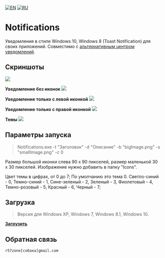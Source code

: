 [![EN](https://user-images.githubusercontent.com/9499881/33184537-7be87e86-d096-11e7-89bb-f3286f752bc6.png)](https://github.com/r57zone/Notifications/)
[![RU](https://user-images.githubusercontent.com/9499881/27683795-5b0fbac6-5cd8-11e7-929c-057833e01fb1.png)](https://github.com/r57zone/Notifications/blob/master/README.RU.md) 
# Notifications
Уведомления в стиле Windows 10, Windows 8 (Toast Notification) для своих приложений. Совместимо с [альтернативным центром уведомлений](https://github.com/r57zone/Notification-center).

## Скриншоты
![](https://user-images.githubusercontent.com/9499881/54310227-52c84b00-45eb-11e9-8728-368df6777faa.png)


**Уведомление без иконок**
![](https://cloud.githubusercontent.com/assets/9499881/8045036/ab2760c8-0e41-11e5-8cee-f70560396b72.png)

**Уведомление только с левой иконкой**
![](https://cloud.githubusercontent.com/assets/9499881/8045046/c59390da-0e41-11e5-9b6b-348e84d29430.png)

**Уведомление только с правой иконкой**
![](https://cloud.githubusercontent.com/assets/9499881/8044982/61133a7a-0e41-11e5-94be-b1d80a1f2c52.png)

**Темы**
![](https://cloud.githubusercontent.com/assets/9499881/17571313/c4d142b6-5f60-11e6-953e-e4ae9891bc43.png)


## Параметры запуска
>Notifications.exe -t "Заголовок" -d "Описание" -b "bigImage.png" -s "smallImage.png" -c 0


Размер большой иконки слева 90 x 90 пикселей, размер маленькой 30 x 30 пикселей. Изображение нужно добавить в папку "Icons". 


Цвет темы в цифрах, от 0 до 7; По умолчанию это тема 0. Светло-синий - 0, Темно-синий - 1, Сине-зеленый - 2, Зеленый - 3, Фиолетовый - 4, Темно-розовый - 5, Красный - 6, Черный - 7;

## Загрузка
>Версия для Windows XP, Windows 7, Windows 8.1, Windows 10.

**[Загрузить](https://github.com/r57zone/notifications/releases)**

## Обратная связь
`r57zone[собака]gmail.com`
